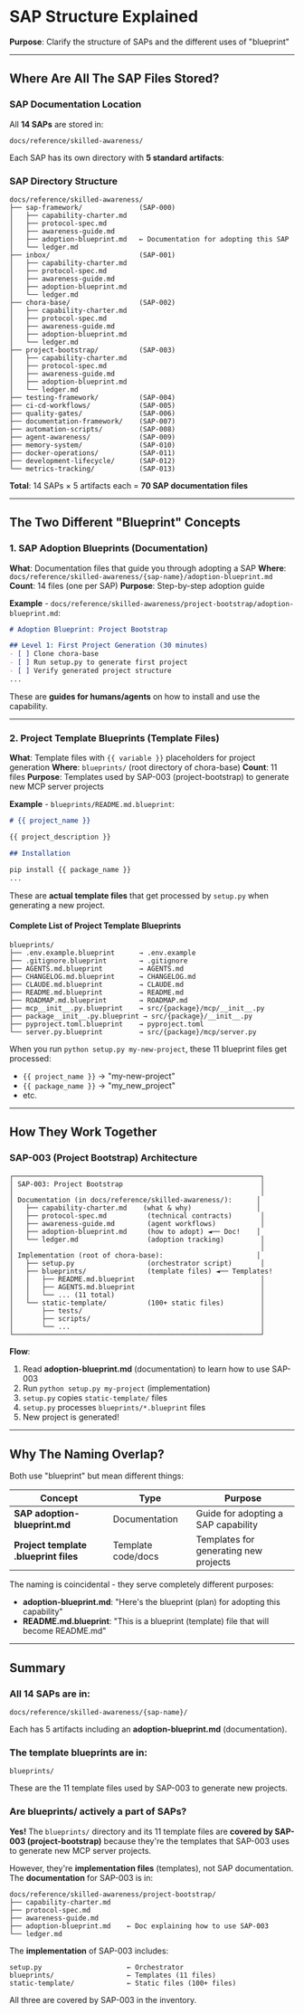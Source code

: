 # SAP Structure Explained

**Purpose**: Clarify the structure of SAPs and the different uses of "blueprint"

---

## Where Are All The SAP Files Stored?

### SAP Documentation Location

All **14 SAPs** are stored in:
```
docs/reference/skilled-awareness/
```

Each SAP has its own directory with **5 standard artifacts**:

### SAP Directory Structure

```
docs/reference/skilled-awareness/
├── sap-framework/              (SAP-000)
│   ├── capability-charter.md
│   ├── protocol-spec.md
│   ├── awareness-guide.md
│   ├── adoption-blueprint.md   ← Documentation for adopting this SAP
│   └── ledger.md
├── inbox/                      (SAP-001)
│   ├── capability-charter.md
│   ├── protocol-spec.md
│   ├── awareness-guide.md
│   ├── adoption-blueprint.md
│   └── ledger.md
├── chora-base/                 (SAP-002)
│   ├── capability-charter.md
│   ├── protocol-spec.md
│   ├── awareness-guide.md
│   ├── adoption-blueprint.md
│   └── ledger.md
├── project-bootstrap/          (SAP-003)
│   ├── capability-charter.md
│   ├── protocol-spec.md
│   ├── awareness-guide.md
│   ├── adoption-blueprint.md
│   └── ledger.md
├── testing-framework/          (SAP-004)
├── ci-cd-workflows/            (SAP-005)
├── quality-gates/              (SAP-006)
├── documentation-framework/    (SAP-007)
├── automation-scripts/         (SAP-008)
├── agent-awareness/            (SAP-009)
├── memory-system/              (SAP-010)
├── docker-operations/          (SAP-011)
├── development-lifecycle/      (SAP-012)
└── metrics-tracking/           (SAP-013)
```

**Total**: 14 SAPs × 5 artifacts each = **70 SAP documentation files**

---

## The Two Different "Blueprint" Concepts

### 1. SAP Adoption Blueprints (Documentation)

**What**: Documentation files that guide you through adopting a SAP
**Where**: `docs/reference/skilled-awareness/{sap-name}/adoption-blueprint.md`
**Count**: 14 files (one per SAP)
**Purpose**: Step-by-step adoption guide

**Example** - `docs/reference/skilled-awareness/project-bootstrap/adoption-blueprint.md`:
```markdown
# Adoption Blueprint: Project Bootstrap

## Level 1: First Project Generation (30 minutes)
- [ ] Clone chora-base
- [ ] Run setup.py to generate first project
- [ ] Verify generated project structure
...
```

These are **guides for humans/agents** on how to install and use the capability.

---

### 2. Project Template Blueprints (Template Files)

**What**: Template files with `{{ variable }}` placeholders for project generation
**Where**: `blueprints/` (root directory of chora-base)
**Count**: 11 files
**Purpose**: Templates used by SAP-003 (project-bootstrap) to generate new MCP server projects

**Example** - `blueprints/README.md.blueprint`:
```markdown
# {{ project_name }}

{{ project_description }}

## Installation

pip install {{ package_name }}
...
```

These are **actual template files** that get processed by `setup.py` when generating a new project.

#### Complete List of Project Template Blueprints

```
blueprints/
├── .env.example.blueprint      → .env.example
├── .gitignore.blueprint        → .gitignore
├── AGENTS.md.blueprint         → AGENTS.md
├── CHANGELOG.md.blueprint      → CHANGELOG.md
├── CLAUDE.md.blueprint         → CLAUDE.md
├── README.md.blueprint         → README.md
├── ROADMAP.md.blueprint        → ROADMAP.md
├── mcp__init__.py.blueprint    → src/{package}/mcp/__init__.py
├── package__init__.py.blueprint → src/{package}/__init__.py
├── pyproject.toml.blueprint    → pyproject.toml
└── server.py.blueprint         → src/{package}/mcp/server.py
```

When you run `python setup.py my-new-project`, these 11 blueprint files get processed:
- `{{ project_name }}` → "my-new-project"
- `{{ package_name }}` → "my_new_project"
- etc.

---

## How They Work Together

### SAP-003 (Project Bootstrap) Architecture

```
┌─────────────────────────────────────────────────────────────┐
│ SAP-003: Project Bootstrap                                  │
│                                                             │
│ Documentation (in docs/reference/skilled-awareness/):      │
│   ├── capability-charter.md    (what & why)                │
│   ├── protocol-spec.md          (technical contracts)       │
│   ├── awareness-guide.md        (agent workflows)           │
│   ├── adoption-blueprint.md     (how to adopt) ◄── Doc!    │
│   └── ledger.md                 (adoption tracking)         │
│                                                             │
│ Implementation (root of chora-base):                       │
│   ├── setup.py                  (orchestrator script)       │
│   ├── blueprints/               (template files) ◄── Templates!
│   │   ├── README.md.blueprint                               │
│   │   ├── AGENTS.md.blueprint                               │
│   │   └── ... (11 total)                                    │
│   └── static-template/          (100+ static files)         │
│       ├── tests/                                            │
│       ├── scripts/                                          │
│       └── ...                                               │
└─────────────────────────────────────────────────────────────┘
```

**Flow**:
1. Read **adoption-blueprint.md** (documentation) to learn how to use SAP-003
2. Run `python setup.py my-project` (implementation)
3. `setup.py` copies `static-template/` files
4. `setup.py` processes `blueprints/*.blueprint` files
5. New project is generated!

---

## Why The Naming Overlap?

Both use "blueprint" but mean different things:

| Concept | Type | Purpose |
|---------|------|---------|
| **SAP adoption-blueprint.md** | Documentation | Guide for adopting a SAP capability |
| **Project template .blueprint files** | Template code/docs | Templates for generating new projects |

The naming is coincidental - they serve completely different purposes:
- **adoption-blueprint.md**: "Here's the blueprint (plan) for adopting this capability"
- **README.md.blueprint**: "This is a blueprint (template) file that will become README.md"

---

## Summary

### All 14 SAPs are in:
```
docs/reference/skilled-awareness/{sap-name}/
```

Each has 5 artifacts including an **adoption-blueprint.md** (documentation).

### The template blueprints are in:
```
blueprints/
```

These are the 11 template files used by SAP-003 to generate new projects.

### Are blueprints/ actively a part of SAPs?

**Yes!** The `blueprints/` directory and its 11 template files are **covered by SAP-003 (project-bootstrap)** because they're the templates that SAP-003 uses to generate new MCP server projects.

However, they're **implementation files** (templates), not SAP documentation. The **documentation** for SAP-003 is in:
```
docs/reference/skilled-awareness/project-bootstrap/
├── capability-charter.md
├── protocol-spec.md
├── awareness-guide.md
├── adoption-blueprint.md    ← Doc explaining how to use SAP-003
└── ledger.md
```

The **implementation** of SAP-003 includes:
```
setup.py                     ← Orchestrator
blueprints/                  ← Templates (11 files)
static-template/             ← Static files (100+ files)
```

All three are covered by SAP-003 in the inventory.
